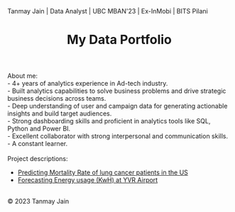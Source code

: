 <!DOCTYPE html>
<html>
  <head>
    <meta charset="utf-8">
    Tanmay Jain | Data Analyst | UBC MBAN'23 | Ex-InMobi | BITS Pilani<br>
    <link rel="stylesheet" href="{{ "/assets/css/main.css" | relative_url }}"> 
  </head>
  <body>
    <header>
      <h1>My Data Portfolio</h1>
    </header>
    <main>
      About me:<br>
<!--       <img src="/MBAN-TANMAY%20JAIN%20(5).jpg"> -->
      - 4+ years of analytics experience in Ad-tech industry.<br>
      - Built analytics capabilities to solve business problems and drive strategic business decisions across teams.<br>
      - Deep understanding of user and campaign data for generating actionable insights and build target audiences.<br>
      - Strong dashboarding skills and proficient in analytics tools like SQL, Python and Power BI.<br>
      - Excellent collaborator with strong interpersonal and communication skills.<br>
      - A constant learner.<br><br> 
      Project descriptions:
      <nav>
        <ul>
           <li><a href="https://github.com/tan1310/Data-Projects/blob/main/BAIT509-Project-Final-Tanmay.ipynb">Predicting Mortality Rate of lung cancer patients in the US</a></li>
           <li><a href="https://github.com/tan1310/Data-Projects/blob/main/BABS%20502_Final_Tanmay.ipynb">Forecasting Energy usage (KwH) at YVR Airport</a></li>
        </ul>
      </nav>
    </main>
    <footer>
      <p><br>&copy; 2023 Tanmay Jain</p>
    </footer>
  </body>
</html>





